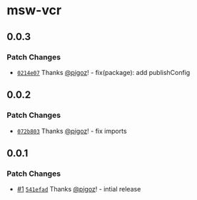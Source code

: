 # msw-vcr

## 0.0.3

### Patch Changes

- [`0214e07`](https://github.com/pigoz/msw-vcr/commit/0214e077f6ef7f1e8c423b0531a6922c2a0a9263) Thanks [@pigoz](https://github.com/pigoz)! - fix(package): add publishConfig

## 0.0.2

### Patch Changes

- [`072b803`](https://github.com/pigoz/msw-vcr/commit/072b8032f8ed9d6d4094e26680a1b6e2cb2896ea) Thanks [@pigoz](https://github.com/pigoz)! - fix imports

## 0.0.1

### Patch Changes

- [#1](https://github.com/pigoz/msw-vcr/pull/1) [`541efad`](https://github.com/pigoz/msw-vcr/commit/541efadd072cfd71b5bc88edde68fd62628178cd) Thanks [@pigoz](https://github.com/pigoz)! - intial release
